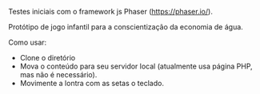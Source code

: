 Testes iniciais com o framework js Phaser (https://phaser.io/).

Protótipo de jogo infantil para a conscientização da economia de água.

Como usar:

- Clone o diretório
- Mova o conteúdo para seu servidor local (atualmente usa página PHP, mas não é necessário).
- Movimente a lontra com as setas o teclado.
